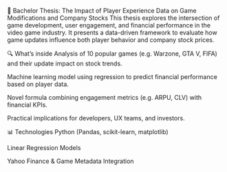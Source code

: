 📘 Bachelor Thesis: The Impact of Player Experience Data on Game Modifications and Company Stocks
This thesis explores the intersection of game development, user engagement, and financial performance in the video game industry. It presents a data-driven framework to evaluate how game updates influence both player behavior and company stock prices.

🔍 What’s inside
Analysis of 10 popular games (e.g. Warzone, GTA V, FIFA) and their update impact on stock trends.

Machine learning model using regression to predict financial performance based on player data.

Novel formula combining engagement metrics (e.g. ARPU, CLV) with financial KPIs.

Practical implications for developers, UX teams, and investors.

📊 Technologies
Python (Pandas, scikit-learn, matplotlib)

Linear Regression Models

Yahoo Finance & Game Metadata Integration
